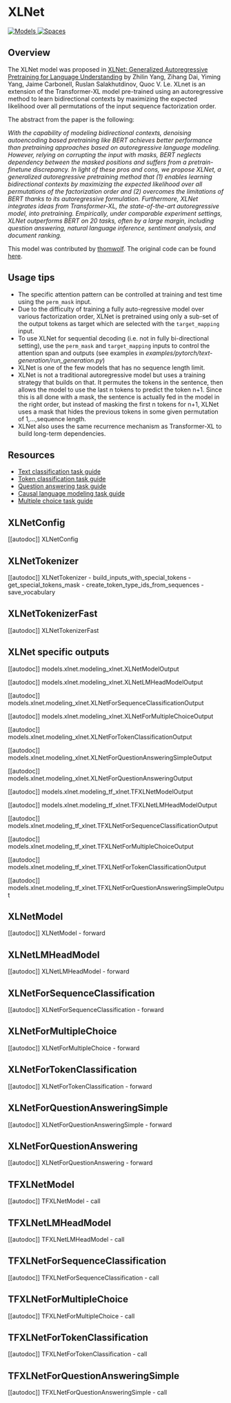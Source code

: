 <!--Copyright 2020 The HuggingFace Team. All rights reserved.

Licensed under the Apache License, Version 2.0 (the "License"); you may not use this file except in compliance with
the License. You may obtain a copy of the License at

http://www.apache.org/licenses/LICENSE-2.0

Unless required by applicable law or agreed to in writing, software distributed under the License is distributed on
an "AS IS" BASIS, WITHOUT WARRANTIES OR CONDITIONS OF ANY KIND, either express or implied. See the License for the
specific language governing permissions and limitations under the License.

⚠️ Note that this file is in Markdown but contain specific syntax for our doc-builder (similar to MDX) that may not be
rendered properly in your Markdown viewer.

-->

# XLNet

<div class="flex flex-wrap space-x-1">
<a href="https://huggingface.co/models?filter=xlnet">
<img alt="Models" src="https://img.shields.io/badge/All_model_pages-xlnet-blueviolet">
</a>
<a href="https://huggingface.co/spaces/docs-demos/xlnet-base-cased">
<img alt="Spaces" src="https://img.shields.io/badge/%F0%9F%A4%97%20Hugging%20Face-Spaces-blue">
</a>
</div>

## Overview

The XLNet model was proposed in [XLNet: Generalized Autoregressive Pretraining for Language Understanding](https://arxiv.org/abs/1906.08237) by Zhilin Yang, Zihang Dai, Yiming Yang, Jaime Carbonell, Ruslan Salakhutdinov,
Quoc V. Le. XLnet is an extension of the Transformer-XL model pre-trained using an autoregressive method to learn
bidirectional contexts by maximizing the expected likelihood over all permutations of the input sequence factorization
order.

The abstract from the paper is the following:

*With the capability of modeling bidirectional contexts, denoising autoencoding based pretraining like BERT achieves
better performance than pretraining approaches based on autoregressive language modeling. However, relying on
corrupting the input with masks, BERT neglects dependency between the masked positions and suffers from a
pretrain-finetune discrepancy. In light of these pros and cons, we propose XLNet, a generalized autoregressive
pretraining method that (1) enables learning bidirectional contexts by maximizing the expected likelihood over all
permutations of the factorization order and (2) overcomes the limitations of BERT thanks to its autoregressive
formulation. Furthermore, XLNet integrates ideas from Transformer-XL, the state-of-the-art autoregressive model, into
pretraining. Empirically, under comparable experiment settings, XLNet outperforms BERT on 20 tasks, often by a large
margin, including question answering, natural language inference, sentiment analysis, and document ranking.*

This model was contributed by [thomwolf](https://huggingface.co/thomwolf). The original code can be found [here](https://github.com/zihangdai/xlnet/).

## Usage tips

- The specific attention pattern can be controlled at training and test time using the `perm_mask` input.
- Due to the difficulty of training a fully auto-regressive model over various factorization order, XLNet is pretrained
  using only a sub-set of the output tokens as target which are selected with the `target_mapping` input.
- To use XLNet for sequential decoding (i.e. not in fully bi-directional setting), use the `perm_mask` and
  `target_mapping` inputs to control the attention span and outputs (see examples in
  *examples/pytorch/text-generation/run_generation.py*)
- XLNet is one of the few models that has no sequence length limit.
- XLNet is not a traditional autoregressive model but uses a training strategy that builds on that. It permutes the tokens in the sentence, then allows the model to use the last n tokens to predict the token n+1. Since this is all done with a mask, the sentence is actually fed in the model in the right order, but instead of masking the first n tokens for n+1, XLNet uses a mask that hides the previous tokens in some given permutation of 1,…,sequence length.
- XLNet also uses the same recurrence mechanism as Transformer-XL to build long-term dependencies.

## Resources

- [Text classification task guide](../tasks/sequence_classification)
- [Token classification task guide](../tasks/token_classification)
- [Question answering task guide](../tasks/question_answering)
- [Causal language modeling task guide](../tasks/language_modeling)
- [Multiple choice task guide](../tasks/multiple_choice)

## XLNetConfig

[[autodoc]] XLNetConfig

## XLNetTokenizer

[[autodoc]] XLNetTokenizer
    - build_inputs_with_special_tokens
    - get_special_tokens_mask
    - create_token_type_ids_from_sequences
    - save_vocabulary

## XLNetTokenizerFast

[[autodoc]] XLNetTokenizerFast

## XLNet specific outputs

[[autodoc]] models.xlnet.modeling_xlnet.XLNetModelOutput

[[autodoc]] models.xlnet.modeling_xlnet.XLNetLMHeadModelOutput

[[autodoc]] models.xlnet.modeling_xlnet.XLNetForSequenceClassificationOutput

[[autodoc]] models.xlnet.modeling_xlnet.XLNetForMultipleChoiceOutput

[[autodoc]] models.xlnet.modeling_xlnet.XLNetForTokenClassificationOutput

[[autodoc]] models.xlnet.modeling_xlnet.XLNetForQuestionAnsweringSimpleOutput

[[autodoc]] models.xlnet.modeling_xlnet.XLNetForQuestionAnsweringOutput

[[autodoc]] models.xlnet.modeling_tf_xlnet.TFXLNetModelOutput

[[autodoc]] models.xlnet.modeling_tf_xlnet.TFXLNetLMHeadModelOutput

[[autodoc]] models.xlnet.modeling_tf_xlnet.TFXLNetForSequenceClassificationOutput

[[autodoc]] models.xlnet.modeling_tf_xlnet.TFXLNetForMultipleChoiceOutput

[[autodoc]] models.xlnet.modeling_tf_xlnet.TFXLNetForTokenClassificationOutput

[[autodoc]] models.xlnet.modeling_tf_xlnet.TFXLNetForQuestionAnsweringSimpleOutput

<frameworkcontent>
<pt>

## XLNetModel

[[autodoc]] XLNetModel
    - forward

## XLNetLMHeadModel

[[autodoc]] XLNetLMHeadModel
    - forward

## XLNetForSequenceClassification

[[autodoc]] XLNetForSequenceClassification
    - forward

## XLNetForMultipleChoice

[[autodoc]] XLNetForMultipleChoice
    - forward

## XLNetForTokenClassification

[[autodoc]] XLNetForTokenClassification
    - forward

## XLNetForQuestionAnsweringSimple

[[autodoc]] XLNetForQuestionAnsweringSimple
    - forward

## XLNetForQuestionAnswering

[[autodoc]] XLNetForQuestionAnswering
    - forward

</pt>
<tf>

## TFXLNetModel

[[autodoc]] TFXLNetModel
    - call

## TFXLNetLMHeadModel

[[autodoc]] TFXLNetLMHeadModel
    - call

## TFXLNetForSequenceClassification

[[autodoc]] TFXLNetForSequenceClassification
    - call

## TFXLNetForMultipleChoice

[[autodoc]] TFXLNetForMultipleChoice
    - call

## TFXLNetForTokenClassification

[[autodoc]] TFXLNetForTokenClassification
    - call

## TFXLNetForQuestionAnsweringSimple

[[autodoc]] TFXLNetForQuestionAnsweringSimple
    - call

</tf>
</frameworkcontent>